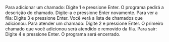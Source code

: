 Para adicionar um chamado: Digite 1 e pressione Enter. O programa pedirá a descrição do chamado. Digite-a e pressione Enter novamente.
Para ver a fila: Digite 3 e pressione Enter. Você verá a lista de chamados que adicionou.
Para atender um chamado: Digite 2 e pressione Enter. O primeiro chamado que você adicionou será atendido e removido da fila.
Para sair: Digite 4 e pressione Enter. O programa será encerrado.
